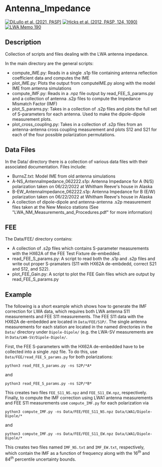 Antenna_Impedance
===================
[![DiLullo et al. (2021, PASP)](https://img.shields.io/badge/ArXiv-2303.14904-blue)](https://arxiv.org/abs/2303.14904) [![Hicks et al. (2012, PASP, 124, 1090)](https://img.shields.io/badge/PASP-10.1086%2F668121-blue)](https://iopscience.iop.org/article/10.1086/668121/pdf) [![LWA Memo 190](https://img.shields.io/badge/lwa%20memo-190-blue)](https://leo.phys.unm.edu/~lwa/memos/memo/lwa0190.pdf)

Description
-----------
Collection of scripts and files dealing with the LWA antenna impedance.

In the main directory are the general scripts:
* compute_IME.py: Reads in a single .s1p file containing antenna reflection coefficient data and computes the IME 
* plot_IME.py: Plots the output from computeIME.py along with the model IME from antenna simulations
* compute_IMF.py: Reads in a .npz file output by read_FEE_S_params.py and a collection of antenna .s2p files to compute the Impedance Mismatch Factor (IMF)
* plot_S_params.py: Takes in a collection of .s2p files and plots the full set of S-parameters for each antenna. Used to make the dipole-dipole measurement plots.
* plot_cross_coupling.py: Takes in a collection of .s2p files from an antenna-antenna cross coupling measurement and plots S12 and S21 for each of the four possible polarization permutations. 

Data Files
----------
In the Data/ directory there is a collection of various data files with their associated documentation.
Files include:
* BurnsZ.txt: Model IME from old antenna simulations
* A-NS_AntennaImpedance_062222.s1p: Antenna Impedance for A (N/S) polarization taken on 06/22/2022 at Whitham Reeve's house in Alaska
* B-EW_AntennaImpedance_062222.s1p: Antenna Impedance for B (E/W) polarization taken on 06/22/2022 at Whitham Reeve's house in Alaska
* A collection of dipole-dipole and antenna-antenna .s2p measurement files taken at the New Mexico stations (See "LWA_NM_Measurements_and_Procedures.pdf" for more information)


FEE
---
The Data/FEE/ directory contains:
* A collection of .s2p files which contains S-parameter measurements with the HX62A of the FEE Test Fixture de-embedded.
* read_FEE_S_params.py: A script to read both the .s1p and .s2p files and write out proper S-pramaters (S11 with HX62A de-embdedd, correct S21 and S12, and S22).
* plot_FEE_Gain.py: A script to plot the FEE Gain files which are output by read_FEE_S_params.py

Example
-------
The following is a short example which shows how to generate the IMF correction for LWA data, which requires both LWA antenna S11 measurements and FEE S11 measurements.
The FEE S11 data with the HX62A de-embedded are located in `Data/FEE/S1P/`. The single antenna measurements for each station are located in the named directories in the `Data/` directory
under `Dipole-Dipole/` (e.g. the LWA-SV measurements are in `Data/LWA-SV/Dipole-Dipole/`.

First, the FEE S-parameters with the HX62A de-embedded have to be collected into a single .npz file. To do this, use `Data/FEE/read_FEE_S_params.py` for both polarizations:
```
python3 read_FEE_S_params.py -ns S2P/*A*
```
and
```
python3 read_FEE_S_params.py -ns S2P/*B*
```
This creates two files `FEE_S11_NS.npz` and `FEE_S11_EW.npz`, respectively. Finally, to compute the IMF correction using LWA1 antenna measurements and FEE S11 measurements use `compute_IMF.py`
for each polarization via
```
python3 compute_IMF.py -ns Data/FEE/FEE_S11_NS.npz Data/LWA1/Dipole-Dipole/*
```
and
```
python3 compute_IMF.py -ns Data/FEE/FEE_S11_EW.npz Data/LWA1/Dipole-Dipole/*
```
This creates two files named `IMF_NS.txt` and `IMF_EW.txt`, respectively, which contain the IMF as a function of frequency along with the $16^{th}$ and $84^{th}$ percentile uncertainty bounds.
